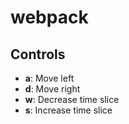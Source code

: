 # webpack

## Controls
- **a**: Move left
- **d**: Move right
- **w**: Decrease time slice
- **s**: Increase time slice
